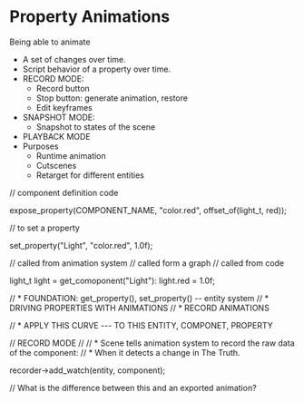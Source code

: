 # Property Animations

Being able to animate 

- A set of changes over time.
- Script behavior of a property over time.
- RECORD MODE:
    - Record button
    - Stop button: generate animation, restore
    - Edit keyframes
- SNAPSHOT MODE:
    - Snapshot to states of the scene
- PLAYBACK MODE
- Purposes
    - Runtime animation
    - Cutscenes
    - Retarget for different entities


// component definition code

expose_property(COMPONENT_NAME, "color.red", offset_of(light_t, red));

// to set a property

set_property("Light", "color.red", 1.0f);

// called from animation system
// called form a graph
// called from code

light_t light = get_comoponent("Light"):
light.red = 1.0f;


// * FOUNDATION: get_property(), set_property() -- entity system
// * DRIVING PROPERTIES WITH ANIMATIONS
// * RECORD ANIMATIONS

// * APPLY THIS CURVE --- TO THIS ENTITY, COMPONET, PROPERTY

// RECORD MODE
//
// * Scene tells animation system to record the raw data of the component:
// * When it detects a change in The Truth.

recorder->add_watch(entity, component);


// What is the difference between this and an exported animation?